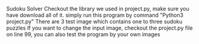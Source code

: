 Sudoku Solver
Checkout the library we used in project.py, make sure you have download all of it.
simply run this program by command "Python3 project.py"
There are 3 test image which contains one to three sudoku puzzles
If you want to change the input image, checkout the project.py file on line 99,
you can also test the program by your own images 